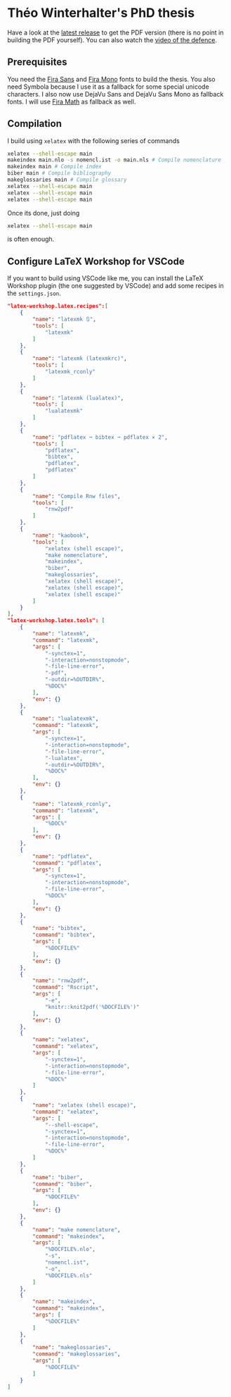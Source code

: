 # Théo Winterhalter's PhD thesis

Have a look at the [latest release] to get the PDF version (there is no point in building the PDF yourself).
You can also watch the [video of the defence].

[latest release]: https://github.com/TheoWinterhalter/phd-thesis/releases/latest
[video of the defence]: https://www.youtube.com/watch?v=sEr7sz1sOAk

## Prerequisites

You need the [Fira Sans] and [Fira Mono] fonts to build the thesis.
You also need Symbola because I use it as a fallback for some special unicode
characters.
I also now use DejaVu Sans and DejaVu Sans Mono as fallback fonts.
I will use [Fira Math] as fallback as well.

[Fira Sans]: https://fonts.google.com/specimen/Fira+Sans
[Fira Mono]: https://fonts.google.com/specimen/Fira+Mono
[Fira Math]: https://github.com/firamath/firamath

## Compilation

I build using `xelatex` with the following series of commands

```bash
xelatex --shell-escape main
makeindex main.nlo -s nomencl.ist -o main.nls # Compile nomenclature
makeindex main # Compile index
biber main # Compile bibliography
makeglossaries main # Compile glossary
xelatex --shell-escape main
xelatex --shell-escape main
xelatex --shell-escape main
```

Once its done, just doing
```bash
xelatex --shell-escape main
```
is often enough.

## Configure LaTeX Workshop for VSCode

If you want to build using VSCode like me, you can install the LaTeX Workshop
plugin (the one suggested by VSCode) and add some recipes in the
`settings.json`.

```json
"latex-workshop.latex.recipes":[
    {
        "name": "latexmk 🔃",
        "tools": [
            "latexmk"
        ]
    },
    {
        "name": "latexmk (latexmkrc)",
        "tools": [
            "latexmk_rconly"
        ]
    },
    {
        "name": "latexmk (lualatex)",
        "tools": [
            "lualatexmk"
        ]
    },
    {
        "name": "pdflatex ➞ bibtex ➞ pdflatex × 2",
        "tools": [
            "pdflatex",
            "bibtex",
            "pdflatex",
            "pdflatex"
        ]
    },
    {
        "name": "Compile Rnw files",
        "tools": [
            "rnw2pdf"
        ]
    },
    {
        "name": "kaobook",
        "tools": [
            "xelatex (shell escape)",
            "make nomenclature",
            "makeindex",
            "biber",
            "makeglossaries",
            "xelatex (shell escape)",
            "xelatex (shell escape)",
            "xelatex (shell escape)"
        ]
    }
],
"latex-workshop.latex.tools": [
    {
        "name": "latexmk",
        "command": "latexmk",
        "args": [
            "-synctex=1",
            "-interaction=nonstopmode",
            "-file-line-error",
            "-pdf",
            "-outdir=%OUTDIR%",
            "%DOC%"
        ],
        "env": {}
    },
    {
        "name": "lualatexmk",
        "command": "latexmk",
        "args": [
            "-synctex=1",
            "-interaction=nonstopmode",
            "-file-line-error",
            "-lualatex",
            "-outdir=%OUTDIR%",
            "%DOC%"
        ],
        "env": {}
    },
    {
        "name": "latexmk_rconly",
        "command": "latexmk",
        "args": [
            "%DOC%"
        ],
        "env": {}
    },
    {
        "name": "pdflatex",
        "command": "pdflatex",
        "args": [
            "-synctex=1",
            "-interaction=nonstopmode",
            "-file-line-error",
            "%DOC%"
        ],
        "env": {}
    },
    {
        "name": "bibtex",
        "command": "bibtex",
        "args": [
            "%DOCFILE%"
        ],
        "env": {}
    },
    {
        "name": "rnw2pdf",
        "command": "Rscript",
        "args": [
            "-e",
            "knitr::knit2pdf('%DOCFILE%')"
        ],
        "env": {}
    },
    {
        "name": "xelatex",
        "command": "xelatex",
        "args": [
            "-synctex=1",
            "-interaction=nonstopmode",
            "-file-line-error",
            "%DOC%"
        ]
    },
    {
        "name": "xelatex (shell escape)",
        "command": "xelatex",
        "args": [
            "--shell-escape",
            "-synctex=1",
            "-interaction=nonstopmode",
            "-file-line-error",
            "%DOC%"
        ]
    },
    {
        "name": "biber",
        "command": "biber",
        "args": [
            "%DOCFILE%"
        ],
        "env": {}
    },
    {
        "name": "make nomenclature",
        "command": "makeindex",
        "args": [
            "%DOCFILE%.nlo",
            "-s",
            "nomencl.ist",
            "-o",
            "%DOCFILE%.nls"
        ]
    },
    {
        "name": "makeindex",
        "command": "makeindex",
        "args": [
            "%DOCFILE%"
        ]
    },
    {
        "name": "makeglossaries",
        "command": "makeglossaries",
        "args": [
            "%DOCFILE%"
        ]
    }
]
```
